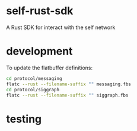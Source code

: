 # self-rust-sdk
A Rust SDK for interact with the self network


# development
To update the flatbuffer definitions:
```sh
cd protocol/messaging
flatc --rust --filename-suffix "" messaging.fbs
cd protocol/siggraph
flatc --rust --filename-suffix "" siggraph.fbs
```

# testing
